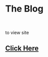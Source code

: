 <h1>The Blog</h1><br>
<p>to view site <h2><a href="https://the-blog-r1ca.onrender.com/" target="_blank" >Click Here</a></h2></p>
